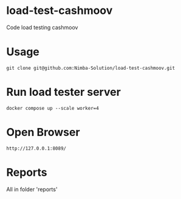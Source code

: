 # load-test-cashmoov
Code load testing cashmoov

# Usage

`git clone git@github.com:Nimba-Solution/load-test-cashmoov.git`


# Run load tester server

`docker compose up --scale worker=4`


# Open Browser
`http://127.0.0.1:8089/`


# Reports

All in folder 'reports'